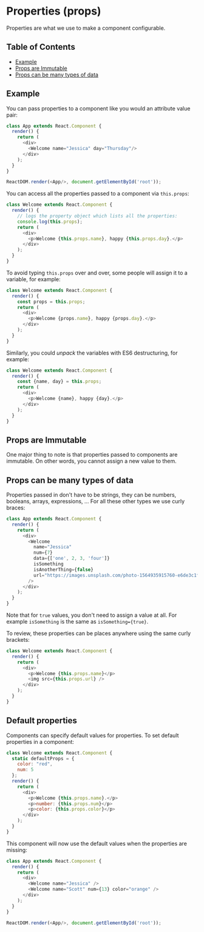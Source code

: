 # Properties (props)

Properties are what we use to make a component configurable.

## Table of Contents

<!-- toc -->

- [Example](#example)
- [Props are Immutable](#props-are-immutable)
- [Props can be many types of data](#props-can-be-many-types-of-data)

<!-- tocstop -->

## Example

You can pass properties to a component like you would an attribute value pair:

```javascript
class App extends React.Component {
  render() {
    return (
      <div>
        <Welcome name="Jessica" day="Thursday"/>
      </div>
    );
  }
}

ReactDOM.render(<App/>, document.getElementById('root'));
```

You can access all the properties passed to a component via `this.props`:

```javascript
class Welcome extends React.Component {
  render() {
    // logs the property object which lists all the properties:
    console.log(this.props);  
    return (
      <div>
        <p>Welcome {this.props.name}, happy {this.props.day}.</p>
      </div>
    );
  }
}
```

To avoid typing `this.props` over and over, some people will assign it to a variable, for example:

```javascript
class Welcome extends React.Component {
  render() {
    const props = this.props;  
    return (
      <div>
        <p>Welcome {props.name}, happy {props.day}.</p>
      </div>
    );
  }
}
```

Similarly, you could *unpack* the variables with ES6 destructuring, for example:

```javascript
class Welcome extends React.Component {
  render() {
    const {name, day} = this.props;  
    return (
      <div>
        <p>Welcome {name}, happy {day}.</p>
      </div>
    );
  }
}
```

## Props are Immutable

One major thing to note is that properties passed to components are immutable. On other words, you cannot assign a new value to them.


## Props can be many types of data

Properties passed in don't have to be strings, they can be numbers, booleans, arrays, expressions, ... For all these other types we use curly braces:

```javascript
class App extends React.Component {
  render() {
    return (
      <div>
        <Welcome
          name="Jessica"
          num={7}
          data={['one', 2, 3, 'four']}
          isSomething
          isAnotherThing={false}
          url="https://images.unsplash.com/photo-1564935915760-e6de3c1f2b95?ixlib=rb-1.2.1&ixid=eyJhcHBfaWQiOjEyMDd9&auto=format&fit=crop&w=668&q=80"
        />
      </div>
    );
  }
}
```

Note that for `true` values, you don't need to assign a value at all. For example `isSomething` is the same as `isSomething={true}`.

To review, these properties can be places anywhere using the same curly brackets:

```javascript
class Welcome extends React.Component {
  render() {
    return (
      <div>
        <p>Welcome {this.props.name}</p>
        <img src={this.props.url} />
      </div>
    );
  }
}
```

## Default properties

Components can specify default values for properties.
To set default properties in a component:

```javascript
class Welcome extends React.Component {
  static defaultProps = {
    color: "red",
    num: 5
  };
  render() {
    return (
      <div>
        <p>Welcome {this.props.name}.</p>
        <p>number: {this.props.num}</p>
        <p>color: {this.props.color}</p>
      </div>
    );
  }
}
```

This component will now use the default values when the properties are missing:

```javascript
class App extends React.Component {
  render() {
    return (
      <div>
        <Welcome name="Jessica" />
        <Welcome name="Scott" num={13} color="orange" />
      </div>
    );
  }
}

ReactDOM.render(<App/>, document.getElementById('root'));
```
